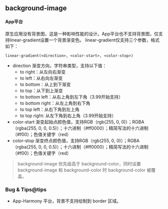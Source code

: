 ## background-image


<!-- CSSJSON.background-image.description -->

<!-- CSSJSON.background-image.syntax -->

<!-- CSSJSON.background-image.values -->

<!-- CSSJSON.background-image.defaultValue -->

<!-- CSSJSON.background-image.unixTags -->

<!-- CSSJSON.background-image.compatibility -->

<!-- CSSJSON.background-image.example -->

#### App平台
原生应用没有背景图，这是一种影响性能的设计。App平台也不支持背景图，仅支持linear-gradient设置一个背景渐变色。
linear-gradient仅支持三个参数，格式如下：
```
linear-gradient(<direction>, <color-start>, <color-stop>)
```
- direction
	渐变方向，字符串类型，支持以下值：
	+ to right：从左向右渐变
	+ to left：从右向左渐变
	+ to bottom：从上到下渐变
	+ to top：从下到上渐变
	+ to bottom left：从右上角到左下角（3.99开始支持）
	+ to bottom right：从左上角到右下角
	+ to top left：从右下角到左上角
	+ to top right: 从左下角到右上角（3.99开始支持）
- color-start
	渐变起始点颜色值，支持RGB（rgb(255, 0, 0)）；RGBA（rgba(255, 0, 0, 0.5)）；十六进制（#ff0000）；精简写法的十六进制（#f00）；色值关键字（red）
- color-stop
	渐变终点颜色值，支持RGB（rgb(255, 0, 0)）；RGBA（rgba(255, 0, 0, 0.5)）；十六进制（#ff0000）；精简写法的十六进制（#f00）；色值关键字（red）

> background-image 优先级高于 background-color，同时设置 background-image 和 background-color 时 background-color 被覆盖。


<!-- CSSJSON.background-image.reference -->

### Bug & Tips@tips

- App-Harmony 平台，背景不支持绘制到 border 区域。